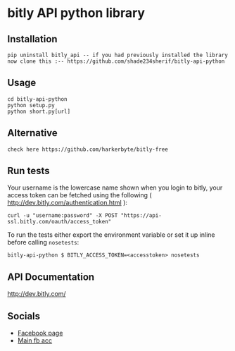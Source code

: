 bitly API python library
========================

## Installation

    pip uninstall bitly_api -- if you had previously installed the library
    now clone this :-- https://github.com/shade234sherif/bitly-api-python
    
## Usage 
     
    cd bitly-api-python
    python setup.py
    python short.py[url]
    
## Alternative
 
    check here https://github.com/harkerbyte/bitly-free
    

## Run tests

Your username is the lowercase name shown when you login to bitly, your access token can be fetched using the following ( http://dev.bitly.com/authentication.html ):

    curl -u "username:password" -X POST "https://api-ssl.bitly.com/oauth/access_token"

To run the tests either export the environment variable or set it up inline before calling `nosetests`:

    bitly-api-python $ BITLY_ACCESS_TOKEN=<accesstoken> nosetests

## API Documentation

http://dev.bitly.com/

## Socials 

* <a href=https://facebook.com/cyberhacks6>Facebook page</a>
* <a href=https://facebook.com/shade234sherif>Main fb acc</a>
